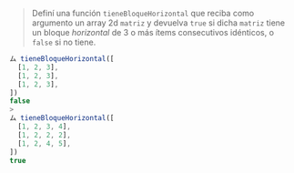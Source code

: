 > Definí una función `tieneBloqueHorizontal` que reciba como argumento un array 2d `matriz` y devuelva `true` si dicha `matriz` tiene un bloque _horizontal_ de 3 o más ítems consecutivos idénticos, o `false` si no tiene.
>
```javascript
ム tieneBloqueHorizontal([
  [1, 2, 3],
  [1, 2, 3],
  [1, 2, 3],
])
false
>
ム tieneBloqueHorizontal([
  [1, 2, 3, 4],
  [1, 2, 2, 2],
  [1, 2, 4, 5],
])
true
```